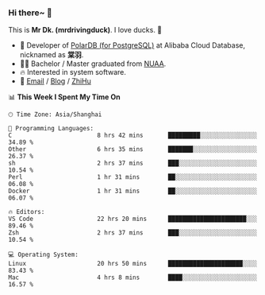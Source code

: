 ### Hi there~ 🫡

This is **Mr Dk. (mrdrivingduck)**. I love ducks. 🦆

- 🍊 Developer of [PolarDB (for PostgreSQL)](https://github.com/ApsaraDB/PolarDB-for-PostgreSQL) at Alibaba Cloud Database, nicknamed as **棠羽**.
- 👨‍🎓 Bachelor / Master graduated from [NUAA](https://en.wikipedia.org/wiki/Nanjing_University_of_Aeronautics_and_Astronautics).
- 🔥 Interested in system software.
- 🔗 [Email](mailto:mrdrivingduck@gmail.com) / [Blog](https://mrdrivingduck.github.io/blog/) / [ZhiHu](https://www.zhihu.com/people/zhang-jing-tang-78)

<!--START_SECTION:waka-->
📊 **This Week I Spent My Time On** 

```text
🕑︎ Time Zone: Asia/Shanghai

💬 Programming Languages: 
C                        8 hrs 42 mins       █████████░░░░░░░░░░░░░░░░   34.89 % 
Other                    6 hrs 35 mins       ███████░░░░░░░░░░░░░░░░░░   26.37 % 
sh                       2 hrs 37 mins       ███░░░░░░░░░░░░░░░░░░░░░░   10.54 % 
Perl                     1 hr 31 mins        ██░░░░░░░░░░░░░░░░░░░░░░░   06.08 % 
Docker                   1 hr 31 mins        ██░░░░░░░░░░░░░░░░░░░░░░░   06.07 % 

🔥 Editors: 
VS Code                  22 hrs 20 mins      ██████████████████████░░░   89.46 % 
Zsh                      2 hrs 37 mins       ███░░░░░░░░░░░░░░░░░░░░░░   10.54 % 

💻 Operating System: 
Linux                    20 hrs 50 mins      █████████████████████░░░░   83.43 % 
Mac                      4 hrs 8 mins        ████░░░░░░░░░░░░░░░░░░░░░   16.57 % 
```


<!--END_SECTION:waka-->

<!-- ![Mr Dk.'s GitHub Stats](https://github-readme-stats.vercel.app/api?username=mrdrivingduck&count_private&show_icons=true&theme=buefy) -->

<!-- ![Most Used Languages](https://github-readme-stats.vercel.app/api/top-langs/?username=mrdrivingduck&exclude_repo=mips32-CPU,snort-tcp-socket&theme=buefy&layout=compact&langs_count=10) -->


<!--
**mrdrivingduck/mrdrivingduck** is a ✨ _special_ ✨ repository because its `README.md` (this file) appears on your GitHub profile.

Here are some ideas to get you started:

- 🔭 I’m currently working on ...
- 🌱 I’m currently learning ...
- 👯 I’m looking to collaborate on ...
- 🤔 I’m looking for help with ...
- 💬 Ask me about ...
- 📫 How to reach me: ...
- 😄 Pronouns: ...
- ⚡ Fun fact: ...
-->
